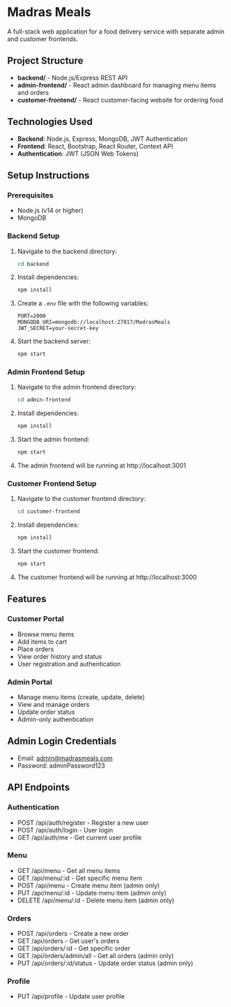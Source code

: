 # Madras Meals

A full-stack web application for a food delivery service with separate admin and customer frontends.

## Project Structure

- **backend/** - Node.js/Express REST API
- **admin-frontend/** - React admin dashboard for managing menu items and orders
- **customer-frontend/** - React customer-facing website for ordering food

## Technologies Used

- **Backend**: Node.js, Express, MongoDB, JWT Authentication
- **Frontend**: React, Bootstrap, React Router, Context API
- **Authentication**: JWT (JSON Web Tokens)

## Setup Instructions

### Prerequisites

- Node.js (v14 or higher)
- MongoDB

### Backend Setup

1. Navigate to the backend directory:
   ```bash
   cd backend
   ```

2. Install dependencies:
   ```bash
   npm install
   ```

3. Create a `.env` file with the following variables:
   ```
   PORT=2000
   MONGODB_URI=mongodb://localhost:27017/MadrasMeals
   JWT_SECRET=your-secret-key
   ```

4. Start the backend server:
   ```bash
   npm start
   ```

### Admin Frontend Setup

1. Navigate to the admin frontend directory:
   ```bash
   cd admin-frontend
   ```

2. Install dependencies:
   ```bash
   npm install
   ```

3. Start the admin frontend:
   ```bash
   npm start
   ```

4. The admin frontend will be running at http://localhost:3001

### Customer Frontend Setup

1. Navigate to the customer frontend directory:
   ```bash
   cd customer-frontend
   ```

2. Install dependencies:
   ```bash
   npm install
   ```

3. Start the customer frontend:
   ```bash
   npm start
   ```

4. The customer frontend will be running at http://localhost:3000

## Features

### Customer Portal
- Browse menu items
- Add items to cart
- Place orders
- View order history and status
- User registration and authentication

### Admin Portal
- Manage menu items (create, update, delete)
- View and manage orders
- Update order status
- Admin-only authentication

## Admin Login Credentials

- Email: admin@madrasmeals.com
- Password: adminPassword123

## API Endpoints

### Authentication
- POST /api/auth/register - Register a new user
- POST /api/auth/login - User login
- GET /api/auth/me - Get current user profile

### Menu
- GET /api/menu - Get all menu items
- GET /api/menu/:id - Get specific menu item
- POST /api/menu - Create menu item (admin only)
- PUT /api/menu/:id - Update menu item (admin only)
- DELETE /api/menu/:id - Delete menu item (admin only)

### Orders
- POST /api/orders - Create a new order
- GET /api/orders - Get user's orders
- GET /api/orders/:id - Get specific order
- GET /api/orders/admin/all - Get all orders (admin only)
- PUT /api/orders/:id/status - Update order status (admin only)

### Profile
- PUT /api/profile - Update user profile 